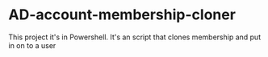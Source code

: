 # AD-account-membership-cloner
This project it's in Powershell. It's an script that clones membership and put in on to a user
